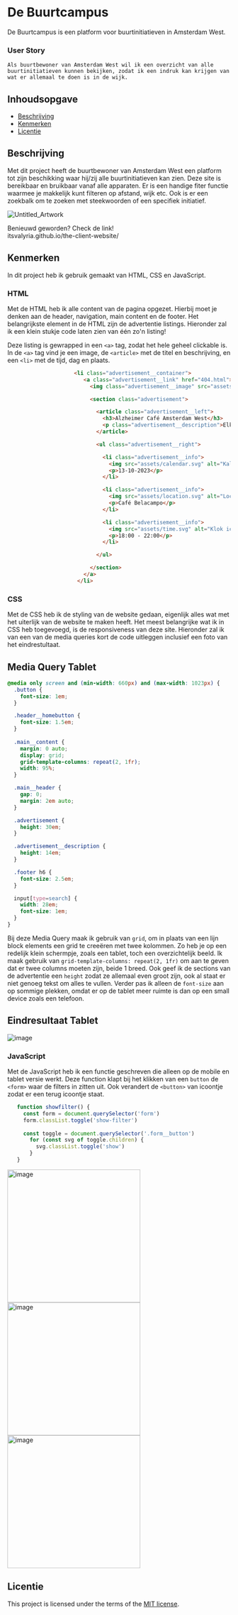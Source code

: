 # De Buurtcampus

De Buurtcampus is een platform voor buurtinitiatieven in Amsterdam West.

### User Story
```Als buurtbewoner van Amsterdam West wil ik een overzicht van alle buurtinitiatieven kunnen bekijken, zodat ik een indruk kan krijgen van wat er allemaal te doen is in de wijk.```

## Inhoudsopgave

  * [Beschrijving](#beschrijving)
  * [Kenmerken](#kenmerken)
  * [Licentie](#licentie)

## Beschrijving
Met dit project heeft de buurtbewoner van Amsterdam West een platform tot zijn beschikking waar hij/zij alle buurtinitiatieven kan zien. Deze site is bereikbaar en bruikbaar vanaf alle apparaten. Er is een handige fiter functie waarmee je makkelijk kunt filteren op afstand, wijk etc. Ook is er een zoekbalk om te zoeken met steekwoorden of een specifiek initiatief. 

![Untitled_Artwork](https://github.com/itsValyria/the-client-website/assets/76444716/680aa0c4-8ede-4c6d-8be1-e4ed143ad42e)

Benieuwd geworden? Check de link! <br>
itsvalyria.github.io/the-client-website/

## Kenmerken

In dit project heb ik gebruik gemaakt van HTML, CSS en JavaScript.

### HTML
Met de HTML heb ik alle content van de pagina opgezet. Hierbij moet je denken aan de header, navigation, main content en de footer. Het belangrijkste element in de HTML zijn de advertentie listings. Hieronder zal ik een klein stukje code laten zien van één zo'n listing!

Deze listing is gewrapped in een ```<a>``` tag, zodat het hele geheel clickable is. In de ```<a>``` tag vind je een image, de ```<article>``` met de titel en beschrijving, en een ```<li>``` met de tijd, dag en plaats.

```html
                     <li class="advertisement__container">
                        <a class="advertisement__link" href="404.html">
                          <img class="advertisement__image" src="assets/alzheimercafe.jpg" alt="Foto van het Alzheimercafé.">

                          <section class="advertisement">

                            <article class="advertisement__left">
                              <h3>Alzheimer Café Amsterdam West</h3>
                              <p class="advertisement__description">Elke vierde woensdag van de maand opent het Alzheimer Café Amsterdam West haar deuren en kunnen mensen met dementie, hun partners, familie, vrienden en hulpverleners terecht voor informatie en uitwisseling.</p>
                            </article>

                            <ul class="advertisement__right">

                              <li class="advertisement__info">
                                <img src="assets/calendar.svg" alt="Kalender icoontje.">
                                <p>13-10-2023</p>
                              </li>

                              <li class="advertisement__info">
                                <img src="assets/location.svg" alt="Locatie pin icoontje.">
                                <p>Café Belacampo</p>
                              </li>

                              <li class="advertisement__info">
                                <img src="assets/time.svg" alt="Klok icoontje.">
                                <p>18:00 - 22:00</p>
                              </li>

                            </ul>

                          </section>
                        </a>
                      </li>
```

### CSS
Met de CSS heb ik de styling van de website gedaan, eigenlijk alles wat met het uiterlijk van de website te maken heeft. Het meest belangrijke wat ik in CSS heb toegevoegd, is de responsiveness van deze site. Hieronder zal ik van een van de media queries kort de code uitleggen inclusief een foto van het eindrestultaat.

## Media Query Tablet
```css
@media only screen and (min-width: 660px) and (max-width: 1023px) {
  .button {
    font-size: 1em;
  }

  .header__homebutton {
    font-size: 1.5em;
  }
  
  .main__content {
    margin: 0 auto;
    display: grid;
    grid-template-columns: repeat(2, 1fr);
    width: 95%;
  }

  .main__header {
    gap: 0;
    margin: 2em auto;
  }

  .advertisement {
    height: 30em;
  }

  .advertisement__description {
    height: 14em;
  }

  .footer h6 {
    font-size: 2.5em;
  }

  input[type=search] {
    width: 28em;
    font-size: 1em;
  }
}
```
Bij deze Media Query maak ik gebruik van ```grid```, om in plaats van een lijn block elements een grid te creeëren met twee kolommen. Zo heb je op een redelijk klein schermpje, zoals een tablet, toch een overzichtelijk beeld. Ik maak gebruik van ```grid-template-columns: repeat(2, 1fr)``` om aan te geven dat er twee columns moeten zijn, beide 1 breed. Ook geef ik de sections van de advertentie een ```height``` zodat ze allemaal even groot zijn, ook al staat er niet genoeg tekst om alles te vullen. Verder pas ik alleen de ```font-size``` aan op sommige plekken, omdat er op de tablet meer ruimte is dan op een small device zoals een telefoon.

## Eindresultaat Tablet
![image](https://github.com/itsValyria/the-client-website/assets/76444716/6cc841a6-da1e-4215-b275-5c4fe52c0e4f)

### JavaScript
Met de JavaScript heb ik een functie geschreven die alleen op de mobile en tablet versie werkt. Deze function klapt bij het klikken van een ```button``` de ```<form>``` waar de filters in zitten uit. Ook verandert de ```<button>``` van icoontje zodat er een terug icoontje staat.

```js
   function showfilter() {
     const form = document.querySelector('form')
     form.classList.toggle('show-filter')
   
     const toggle = document.querySelector('.form__button')
       for (const svg of toggle.children) {
         svg.classList.toggle('show')
       }
   }
```

<section display: flex; justify-content: center; align-items: center;>
 <img width="300" alt="image" src="https://github.com/itsValyria/the-client-website/assets/76444716/13efa180-8fab-4c9f-85ab-cf0ccb06f95c">
 <img width="300" alt="image" src="https://github.com/itsValyria/the-client-website/assets/76444716/be29454d-ea81-4402-95bc-bb1cd9d29994">
 <img width="300" alt="image" src="https://github.com/itsValyria/the-client-website/assets/76444716/d92eb69e-7781-4059-af1b-7e5caf5c413a">
</section>

## Licentie

This project is licensed under the terms of the [MIT license](./LICENSE).
